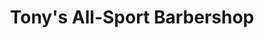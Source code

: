 ---
title: "Tony's All-Sport Barbershop"
url: /arlington/tonys-all-sport-barbershop/
shop: hairdresser
---